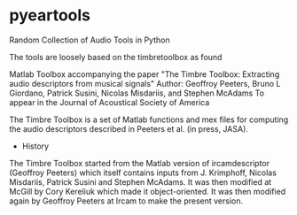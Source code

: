 pyeartools
==========

Random Collection of Audio Tools in Python

The tools are loosely based on the timbretoolbox as found

Matlab Toolbox accompanying the paper "The Timbre Toolbox: Extracting audio descriptors from musical signals" 
Author: 	Geoffroy Peeters, Bruno L Giordano, Patrick Susini, Nicolas Misdariis, and Stephen McAdams 
To appear in the Journal of Acoustical Society of America 

The Timbre Toolbox is a set of Matlab functions and mex files for
computing the audio descriptors described in Peeters et al. (in press,
JASA). 

 * History	

The Timbre Toolbox started from the Matlab version of ircamdescriptor (Geoffroy Peeters) 
which itself contains inputs from J. Krimphoff, Nicolas Misdariis, Patrick Susini and Stephen McAdams.
It was then modified at McGill by Cory Kereliuk which made it object-oriented.
It was then modified again by Geoffroy Peeters at Ircam to make the
present version. 
